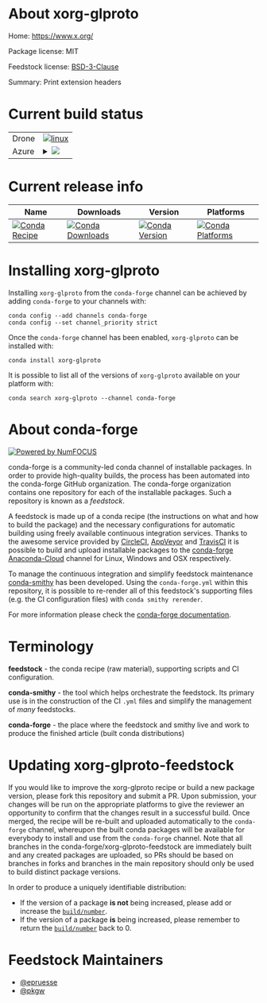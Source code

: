 About xorg-glproto
==================

Home: https://www.x.org/

Package license: MIT

Feedstock license: [BSD-3-Clause](https://github.com/conda-forge/xorg-glproto-feedstock/blob/master/LICENSE.txt)

Summary: Print extension headers

Current build status
====================


<table><tr>
    <td>Drone</td>
    <td>
      <a href="https://cloud.drone.io/conda-forge/xorg-glproto-feedstock">
        <img alt="linux" src="https://img.shields.io/drone/build/conda-forge/xorg-glproto-feedstock/master.svg?label=Linux">
      </a>
    </td>
  </tr>
    
  <tr>
    <td>Azure</td>
    <td>
      <details>
        <summary>
          <a href="https://dev.azure.com/conda-forge/feedstock-builds/_build/latest?definitionId=2175&branchName=master">
            <img src="https://dev.azure.com/conda-forge/feedstock-builds/_apis/build/status/xorg-glproto-feedstock?branchName=master">
          </a>
        </summary>
        <table>
          <thead><tr><th>Variant</th><th>Status</th></tr></thead>
          <tbody><tr>
              <td>linux_64</td>
              <td>
                <a href="https://dev.azure.com/conda-forge/feedstock-builds/_build/latest?definitionId=2175&branchName=master">
                  <img src="https://dev.azure.com/conda-forge/feedstock-builds/_apis/build/status/xorg-glproto-feedstock?branchName=master&jobName=linux&configuration=linux_64_" alt="variant">
                </a>
              </td>
            </tr><tr>
              <td>linux_aarch64</td>
              <td>
                <a href="https://dev.azure.com/conda-forge/feedstock-builds/_build/latest?definitionId=2175&branchName=master">
                  <img src="https://dev.azure.com/conda-forge/feedstock-builds/_apis/build/status/xorg-glproto-feedstock?branchName=master&jobName=linux&configuration=linux_aarch64_" alt="variant">
                </a>
              </td>
            </tr><tr>
              <td>linux_ppc64le</td>
              <td>
                <a href="https://dev.azure.com/conda-forge/feedstock-builds/_build/latest?definitionId=2175&branchName=master">
                  <img src="https://dev.azure.com/conda-forge/feedstock-builds/_apis/build/status/xorg-glproto-feedstock?branchName=master&jobName=linux&configuration=linux_ppc64le_" alt="variant">
                </a>
              </td>
            </tr><tr>
              <td>osx_64</td>
              <td>
                <a href="https://dev.azure.com/conda-forge/feedstock-builds/_build/latest?definitionId=2175&branchName=master">
                  <img src="https://dev.azure.com/conda-forge/feedstock-builds/_apis/build/status/xorg-glproto-feedstock?branchName=master&jobName=osx&configuration=osx_64_" alt="variant">
                </a>
              </td>
            </tr><tr>
              <td>osx_arm64</td>
              <td>
                <a href="https://dev.azure.com/conda-forge/feedstock-builds/_build/latest?definitionId=2175&branchName=master">
                  <img src="https://dev.azure.com/conda-forge/feedstock-builds/_apis/build/status/xorg-glproto-feedstock?branchName=master&jobName=osx&configuration=osx_arm64_" alt="variant">
                </a>
              </td>
            </tr><tr>
              <td>win_64</td>
              <td>
                <a href="https://dev.azure.com/conda-forge/feedstock-builds/_build/latest?definitionId=2175&branchName=master">
                  <img src="https://dev.azure.com/conda-forge/feedstock-builds/_apis/build/status/xorg-glproto-feedstock?branchName=master&jobName=win&configuration=win_64_" alt="variant">
                </a>
              </td>
            </tr>
          </tbody>
        </table>
      </details>
    </td>
  </tr>
</table>

Current release info
====================

| Name | Downloads | Version | Platforms |
| --- | --- | --- | --- |
| [![Conda Recipe](https://img.shields.io/badge/recipe-xorg--glproto-green.svg)](https://anaconda.org/conda-forge/xorg-glproto) | [![Conda Downloads](https://img.shields.io/conda/dn/conda-forge/xorg-glproto.svg)](https://anaconda.org/conda-forge/xorg-glproto) | [![Conda Version](https://img.shields.io/conda/vn/conda-forge/xorg-glproto.svg)](https://anaconda.org/conda-forge/xorg-glproto) | [![Conda Platforms](https://img.shields.io/conda/pn/conda-forge/xorg-glproto.svg)](https://anaconda.org/conda-forge/xorg-glproto) |

Installing xorg-glproto
=======================

Installing `xorg-glproto` from the `conda-forge` channel can be achieved by adding `conda-forge` to your channels with:

```
conda config --add channels conda-forge
conda config --set channel_priority strict
```

Once the `conda-forge` channel has been enabled, `xorg-glproto` can be installed with:

```
conda install xorg-glproto
```

It is possible to list all of the versions of `xorg-glproto` available on your platform with:

```
conda search xorg-glproto --channel conda-forge
```


About conda-forge
=================

[![Powered by NumFOCUS](https://img.shields.io/badge/powered%20by-NumFOCUS-orange.svg?style=flat&colorA=E1523D&colorB=007D8A)](http://numfocus.org)

conda-forge is a community-led conda channel of installable packages.
In order to provide high-quality builds, the process has been automated into the
conda-forge GitHub organization. The conda-forge organization contains one repository
for each of the installable packages. Such a repository is known as a *feedstock*.

A feedstock is made up of a conda recipe (the instructions on what and how to build
the package) and the necessary configurations for automatic building using freely
available continuous integration services. Thanks to the awesome service provided by
[CircleCI](https://circleci.com/), [AppVeyor](https://www.appveyor.com/)
and [TravisCI](https://travis-ci.com/) it is possible to build and upload installable
packages to the [conda-forge](https://anaconda.org/conda-forge)
[Anaconda-Cloud](https://anaconda.org/) channel for Linux, Windows and OSX respectively.

To manage the continuous integration and simplify feedstock maintenance
[conda-smithy](https://github.com/conda-forge/conda-smithy) has been developed.
Using the ``conda-forge.yml`` within this repository, it is possible to re-render all of
this feedstock's supporting files (e.g. the CI configuration files) with ``conda smithy rerender``.

For more information please check the [conda-forge documentation](https://conda-forge.org/docs/).

Terminology
===========

**feedstock** - the conda recipe (raw material), supporting scripts and CI configuration.

**conda-smithy** - the tool which helps orchestrate the feedstock.
                   Its primary use is in the construction of the CI ``.yml`` files
                   and simplify the management of *many* feedstocks.

**conda-forge** - the place where the feedstock and smithy live and work to
                  produce the finished article (built conda distributions)


Updating xorg-glproto-feedstock
===============================

If you would like to improve the xorg-glproto recipe or build a new
package version, please fork this repository and submit a PR. Upon submission,
your changes will be run on the appropriate platforms to give the reviewer an
opportunity to confirm that the changes result in a successful build. Once
merged, the recipe will be re-built and uploaded automatically to the
`conda-forge` channel, whereupon the built conda packages will be available for
everybody to install and use from the `conda-forge` channel.
Note that all branches in the conda-forge/xorg-glproto-feedstock are
immediately built and any created packages are uploaded, so PRs should be based
on branches in forks and branches in the main repository should only be used to
build distinct package versions.

In order to produce a uniquely identifiable distribution:
 * If the version of a package **is not** being increased, please add or increase
   the [``build/number``](https://docs.conda.io/projects/conda-build/en/latest/resources/define-metadata.html#build-number-and-string).
 * If the version of a package **is** being increased, please remember to return
   the [``build/number``](https://docs.conda.io/projects/conda-build/en/latest/resources/define-metadata.html#build-number-and-string)
   back to 0.

Feedstock Maintainers
=====================

* [@epruesse](https://github.com/epruesse/)
* [@pkgw](https://github.com/pkgw/)

